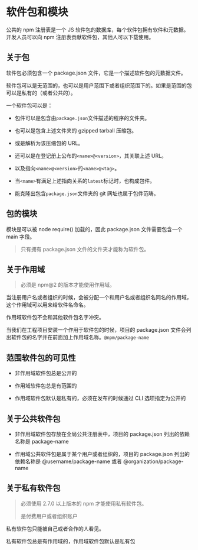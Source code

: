 # 软件包和模块

公共的 npm 注册表是一个 JS 软件包的数据库，每个软件包拥有软件和元数据。开发人员可以向 npm 注册表贡献软件包，其他人可以下载使用。

## 关于包

软件包必须包含一个 package.json 文件，它是一个描述软件包的元数据文件。

软件包可以是无范围的，也可以是用户范围下或者组织范围下的。如果是范围的包可以是私有的（或者公共的）。

一个软件包可以是：

-   包件可以是包含由`package.json`文件描述的程序的文件夹。

-   也可以是包含上述文件夹的 gzipped tarball 压缩包。

-   或是解析为该压缩包的 URL。

-   还可以是在登记册上公布的`<name>@<version>`，其关联上述 URL。

-   以及指向`<name>@<version>`的`<name>@<tag>`。

-   当`<name>`有满足上述指向关系的`latest`标记时，也构成包件。

-   能克隆出包含`package.json`文件夹的 git 网址也属于包件范畴。

## 包的模块

模块是可以被 node require() 加载的，因此 package.json 文件需要包含一个 main 字段。

> 只有拥有 package.json 文件的文件夹才能称为软件包。

## 关于作用域

> 必须是 npm@2 的版本才能使用作用域。

当注册用户名或者组织的时候，会被分配一个和用户名或者组织名同名的作用域，这个作用域可以用来给软件名命名。

作用域软件包不会和其他软件包名字冲突。

当我们在工程项目安装一个作用于软件包的时候，项目的 package.json 文件会列出软件包的名字并在前面加上作用域名称。`@npm/package-name`

## 范围软件包的可见性

- 非作用域软件包总是公开的

- 作用域软件包总是有范围的

- 作用域软件包默认是私有的，必须在发布的时候通过 CLI 选项指定为公开的

## 关于公共软件包

- 非作用域软件包存放在全局公共注册表中，项目的 package.json 列出的依赖名称是 package-name

- 作用域公共软件包是属于某个用户或者组织的，项目的 package.json 列出的依赖名称是 @username/package-name 或者 @organization/package-name

## 关于私有软件包

> 必须使用 2.7.0 以上版本的 npm 才能使用私有软件包。
>
> 是付费用户或者组织账户

私有软件包只能被自己或者合作的人看见。

私有软件包总是有作用域的，作用域软件包默认是私有包